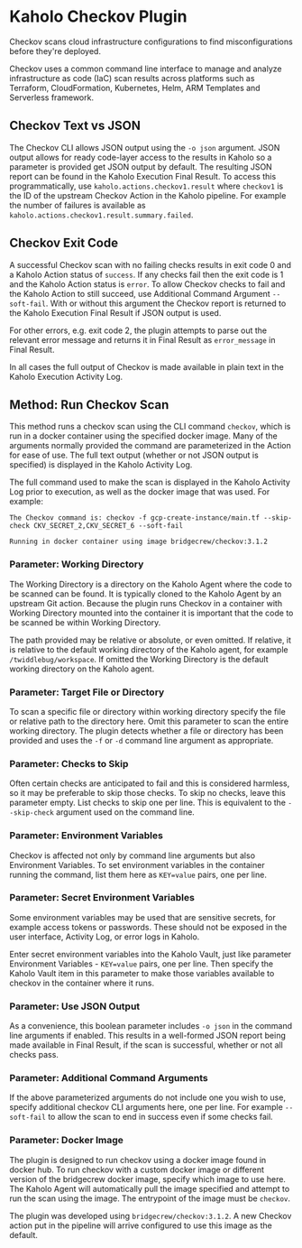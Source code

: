 # Kaholo Checkov Plugin
Checkov scans cloud infrastructure configurations to find misconfigurations before they're deployed.

Checkov uses a common command line interface to manage and analyze infrastructure as code (IaC) scan results across platforms such as Terraform, CloudFormation, Kubernetes, Helm, ARM Templates and Serverless framework.

## Checkov Text vs JSON
The Checkov CLI allows JSON output using the `-o json` argument. JSON output allows for ready code-layer access to the results in Kaholo so a parameter is provided get JSON output by default. The resulting JSON report can be found in the Kaholo Execution Final Result. To access this programmatically, use `kaholo.actions.checkov1.result` where `checkov1` is the ID of the upstream Checkov Action in the Kaholo pipeline. For example the number of failures is available as `kaholo.actions.checkov1.result.summary.failed`.

## Checkov Exit Code
A successful Checkov scan with no failing checks results in exit code 0 and a Kaholo Action status of `success`. If any checks fail then the exit code is 1 and the Kaholo Action status is `error`. To allow Checkov checks to fail and the Kaholo Action to still succeed, use Additional Command Argument `--soft-fail`. With or without this argument the Checkov report is returned to the Kaholo Execution Final Result if JSON output is used.

For other errors, e.g. exit code 2, the plugin attempts to parse out the relevant error message and returns it in Final Result as `error_message` in Final Result.

In all cases the full output of Checkov is made available in plain text in the Kaholo Execution Activity Log.

## Method: Run Checkov Scan
This method runs a checkov scan using the CLI command `checkov`, which is run in a docker container using the specified docker image. Many of the arguments normally provided the command are parameterized in the Action for ease of use. The full text output (whether or not JSON output is specified) is displayed in the Kaholo Activity Log.

The full command used to make the scan is displayed in the Kaholo Activity Log prior to execution, as well as the docker image that was used. For example:

    The Checkov command is: checkov -f gcp-create-instance/main.tf --skip-check CKV_SECRET_2,CKV_SECRET_6 --soft-fail

    Running in docker container using image bridgecrew/checkov:3.1.2

### Parameter: Working Directory
The Working Directory is a directory on the Kaholo Agent where the code to be scanned can be found. It is typically cloned to the Kaholo Agent by an upstream Git action. Because the plugin runs Checkov in a container with Working Directory mounted into the container it is important that the code to be scanned be within Working Directory.

The path provided may be relative or absolute, or even omitted. If relative, it is relative to the default working directory of the Kaholo agent, for example `/twiddlebug/workspace`. If omitted the Working Directory is the default working directory on the Kaholo agent.

### Parameter: Target File or Directory
To scan a specific file or directory within working directory specify the file or relative path to the directory here. Omit this parameter to scan the entire working directory. The plugin detects whether a file or directory has been provided and uses the `-f` or `-d` command line argument as appropriate.

### Parameter: Checks to Skip
Often certain checks are anticipated to fail and this is considered harmless, so it may be preferable to skip those checks. To skip no checks, leave this parameter empty. List checks to skip one per line. This is equivalent to the `--skip-check` argument used on the command line.

### Parameter: Environment Variables
Checkov is affected not only by command line arguments but also Environment Variables. To set environment variables in the container running the command, list them here as `KEY=value` pairs, one per line.

### Parameter: Secret Environment Variables
Some environment variables may be used that are sensitive secrets, for example access tokens or passwords. These should not be exposed in the user interface, Activity Log, or error logs in Kaholo.

Enter secret environment variables into the Kaholo Vault, just like parameter Environment Variables - `KEY=value` pairs, one per line. Then specify the Kaholo Vault item in this parameter to make those variables available to checkov in the container where it runs.

### Parameter: Use JSON Output
As a convenience, this boolean parameter includes `-o json` in the command line arguments if enabled. This results in a well-formed JSON report being made available in Final Result, if the scan is successful, whether or not all checks pass.

### Parameter: Additional Command Arguments
If the above parameterized arguments do not include one you wish to use, specify additional checkov CLI arguments here, one per line. For example `--soft-fail` to allow the scan to end in success even if some checks fail.

### Parameter: Docker Image
The plugin is designed to run checkov using a docker image found in docker hub. To run checkov with a custom docker image or different version of the bridgecrew docker image, specify which image to use here. The Kaholo Agent will automatically pull the image specified and attempt to run the scan using the image. The entrypoint of the image must be `checkov`.

The plugin was developed using `bridgecrew/checkov:3.1.2`. A new Checkov action put in the pipeline will arrive configured to use this image as the default.

